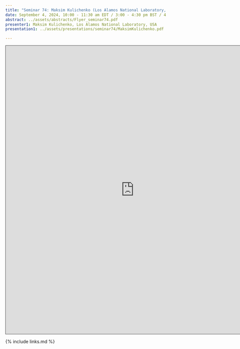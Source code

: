 ```yaml
---
title: "Seminar 74: Maksim Kulichenko (Los Alamos National Laboratory, USA)"
date: September 4, 2024, 10:00 - 11:30 am EDT / 3:00 - 4:30 pm BST / 4:00 - 5:30 pm CEST, Paris / 10:00 pm - 11:30 pm CST Beijing
abstract: ../assets/abstracts/Flyer_seminar74.pdf
presenter1: Maksim Kulichenko, Los Alamos National Laboratory, USA
presentation1: ../assets/presentations/seminar74/MaksimKulichenko.pdf

---
```


<iframe src="https://ub.hosted.panopto.com/Panopto/Pages/Embed.aspx?id=0b26e18b-3604-49d3-9e12-b1e10113559c
&autoplay=false&offerviewer=true&showtitle=true&showbrand=true&captions=false&interactivity=all" height="900" width="800" 
style="border: 1px solid #464646;" allowfullscreen allow="autoplay" aria-label="Panopto Embedded Video Player" 
aria-description="Seminar #74: Maksim Kulichenko" ></iframe>


{% include links.md %}
